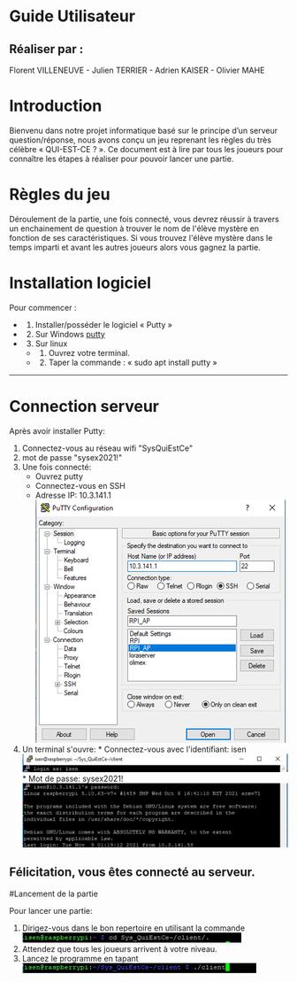 # Guide Utilisateur

## Réaliser par :
Florent VILLENEUVE - Julien TERRIER - Adrien KAISER - Olivier MAHE

# Introduction

Bienvenu dans notre projet informatique basé sur le principe d’un serveur question/réponse, nous avons conçu un jeu reprenant les règles du très célèbre « QUI-EST-CE ? ». 
Ce document est à lire par tous les joueurs pour connaître les étapes à réaliser pour pouvoir lancer une partie.

# Règles du jeu

Déroulement de la partie, une fois connecté, 
vous devrez réussir à travers un enchainement de question à trouver le nom de l'élève mystère en fonction de ses caractéristiques. 
Si vous trouvez l'élève mystère dans le temps imparti et avant les autres joueurs alors vous gagnez la partie.

# Installation logiciel

Pour commencer :
* 1. Installer/posséder le logiciel « Putty »
* 2. Sur Windows [putty](https://www.putty.org/)
* 3. Sur linux
 	* 1. Ouvrez votre terminal.
	* 2. Taper la commande : « sudo apt install putty »
---

# Connection serveur

Après avoir installer Putty:
1. Connectez-vous au réseau wifi "SysQuiEstCe"
2. mot de passe "sysex2021!"
3. Une fois connecté:
	* Ouvrez putty
	* Connectez-vous en SSH
	* Adresse IP:  10.3.141.1 ![putty1](./assets/images/guide/putty1.png "putty1")
4. Un terminal s'ouvre:
		* Connectez-vous avec l'identifiant: isen ![putty2](./assets/images/guide/putty2.png "putty2")
		* Mot de passe: sysex2021!  ![putty3](./assets/images/guide/putty3.png "putty3")

Félicitation, vous êtes connecté au serveur.
---

#Lancement de la partie

Pour lancer une partie:
1. Dirigez-vous dans le bon repertoire en utilisant la commande ![putty4](./assets/images/guide/putty4.png "putty4")
2. Attendez que tous les joueurs arrivent à votre niveau.
3. Lancez le programme en tapant ![putty5](./assets/images/guide/putty5.png "putty5")


